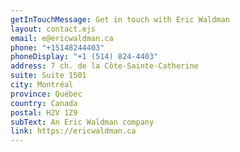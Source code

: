 ```yaml
---
getInTouchMessage: Get in touch with Eric Waldman
layout: contact.ejs
email: e@ericwaldman.ca
phone: "+15148244403"
phoneDisplay: "+1 (514) 824-4403"
address: 7 ch. de la Côte-Sainte-Catherine
suite: Suite 1501
city: Montréal
province: Québec
country: Canada
postal: H2V 1Z9
subText: An Eric Waldman company
link: https://ericwaldman.ca
---
```

